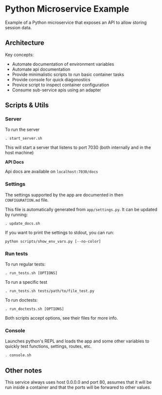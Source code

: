 # Python Microservice Example

Example of a Python microservice that exposes an API to allow storing session data.

## Architecture

Key concepts:

- Automate documentation of environment variables
- Automate api documentation
- Provide minimalistic scripts to run basic container tasks
- Provide console for quick diagonostics
- Provice script to inspect container configuration
- Consume sub-service apis using an adapter

## Scripts & Utils

### Server

To run the server

```
. start_server.sh
```

This will start a server that listens to port 7030 (both internally and in the host machine)

**API Docs**

Api docs are available on `localhost:7030/docs`

### Settings

The settings supported by the app are documented in then `CONFIGURATION.md` file. 

This file is automatically generated from `app/settings.py`. It can be updated by running:

```
. update_docs.sh
```

If you want to print the settings to stdout, you can run:

```
python scripts/show_env_vars.py [--no-color]
```

### Run tests

To run regular tests:

```
. run_tests.sh [OPTIONS]
```

To run a specific test

```
. run_tests.sh tests/path/to/file_test.py
```

To run doctests:

```
. run_doctests.sh [OPTIONS]
```

Both scripts accept options, see their files for more info.

### Console

Launches python's REPL and loads the app and some other variables to quickly test functions, settings, routes, etc.

```bash
. console.sh
```

## Other notes

This service always uses host 0.0.0.0 and port 80, assumes that it will be run inside a container and that the ports
will be forwared to other values.
